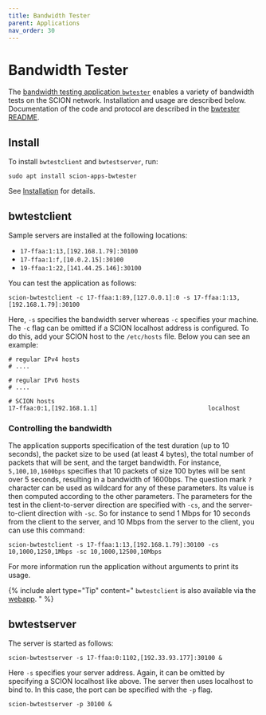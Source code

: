 ```yaml
---
title: Bandwidth Tester
parent: Applications
nav_order: 30
---
```


# Bandwidth Tester

The [bandwidth testing application `bwtester`](https://github.com/netsec-ethz/scion-apps/) enables a variety of bandwidth tests on the SCION network. Installation and usage are described below. Documentation of the code and protocol are described in the [bwtester README](https://github.com/netsec-ethz/scion-apps/blob/master/bwtester/README.md).

## Install

To install `bwtestclient` and `bwtestserver`, run:
```shell
sudo apt install scion-apps-bwtester
```
See [Installation](/content/install/pkg/#applications) for details.

## bwtestclient

Sample servers are installed at the following locations:

* `17-ffaa:1:13,[192.168.1.79]:30100`
* `17-ffaa:1:f,[10.0.2.15]:30100`
* `19-ffaa:1:22,[141.44.25.146]:30100`

You can test the application as follows:

```
scion-bwtestclient -c 17-ffaa:1:89,[127.0.0.1]:0 -s 17-ffaa:1:13,[192.168.1.79]:30100
```

Here, `-s` specifies the bandwidth server whereas `-c` specifies your machine.
The `-c` flag can be omitted if a SCION localhost address is configured. To do this, add your
SCION host to the `/etc/hosts` file. Below you can see an example:

```
# regular IPv4 hosts
# ....

# regular IPv6 hosts
# ....

# SCION hosts
17-ffaa:0:1,[192.168.1.1]                               localhost
```

### Controlling the bandwidth
The application supports specification of the test duration (up to 10 seconds), the packet size to be used (at least 4 bytes), the total number of packets that will be sent, and the target bandwidth. For instance, `5,100,10,1600bps` specifies that 10 packets of size 100 bytes will be sent over 5 seconds, resulting in a bandwidth of 1600bps. The question mark `?` character can be used as wildcard for any of these parameters. Its value is then computed according to the other parameters. The parameters for the test in the client-to-server direction are specified with `-cs`, and the server-to-client direction with `-sc`. So for instance to send 1 Mbps for 10 seconds from the client to the server, and 10 Mbps from the server to the client, you can use this command:

```
scion-bwtestclient -s 17-ffaa:1:13,[192.168.1.79]:30100 -cs 10,1000,1250,1Mbps -sc 10,1000,12500,10Mbps
```
For more information run the application without arguments to print its usage.

{% include alert type="Tip" content="
`bwtestclient` is also available via the [webapp](/content/as_visualization/webapp_apps/).
" %}

## bwtestserver

The server is started as follows:

```
scion-bwtestserver -s 17-ffaa:0:1102,[192.33.93.177]:30100 &
```

Here `-s` specifies your server address. Again, it can be omitted by specifying a SCION localhost like above. The server then
uses localhost to bind to. In this case, the port can be specified with the `-p` flag.


```
scion-bwtestserver -p 30100 &
```
